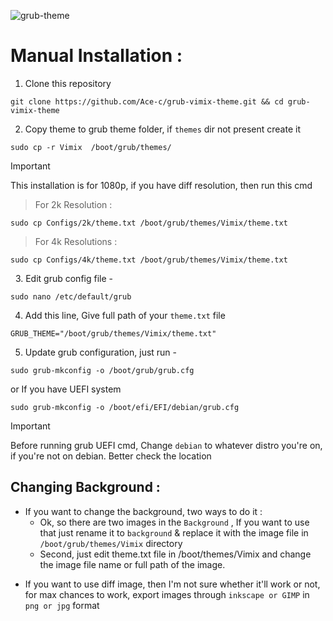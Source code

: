 ![grub-theme](https://github.com/user-attachments/assets/115946bd-191d-413e-b234-45ca950d1226)

# Manual Installation :
1. Clone this repository
```
git clone https://github.com/Ace-c/grub-vimix-theme.git && cd grub-vimix-theme
```
2. Copy theme to grub theme folder, if `themes` dir not present create it
```
sudo cp -r Vimix  /boot/grub/themes/
```
> [!IMPORTANT]
> This installation is for 1080p, if you have diff resolution, then run this cmd

> For 2k Resolution :
```
sudo cp Configs/2k/theme.txt /boot/grub/themes/Vimix/theme.txt
```
> For 4k Resolutions :
```
sudo cp Configs/4k/theme.txt /boot/grub/themes/Vimix/theme.txt
```
&nbsp;
3. Edit grub config file -
```
sudo nano /etc/default/grub
```
4. Add this line, Give full path of your ``theme.txt`` file
```
GRUB_THEME="/boot/grub/themes/Vimix/theme.txt"
```
5. Update grub configuration, just run -
```
sudo grub-mkconfig -o /boot/grub/grub.cfg
```
or If you have UEFI system

```
sudo grub-mkconfig -o /boot/efi/EFI/debian/grub.cfg
```
> [!IMPORTANT]
> Before running grub UEFI cmd, Change `debian` to whatever distro you're on, if you're not on debian. Better check the location


## Changing Background :
- If you want to change the background, two ways to do it :
  - Ok, so there are two images in the `Background` , If you want to use that just rename it to `background` & replace it with the image file in  `/boot/grub/themes/Vimix` directory
  - Second, just edit theme.txt file in /boot/themes/Vimix and change the image file name or full path of the image.
* If you want to use diff image, then I'm not sure whether it'll work or not, for max chances to work, export images through ``inkscape or GIMP`` in ``png or jpg`` format
